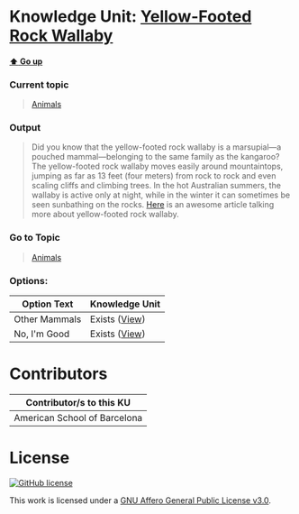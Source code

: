 # Knowledge Unit: [Yellow-Footed Rock Wallaby](../../knowledge_units/animals/yellow-footed-rock-wallaby.md)

#### [:arrow_up: Go up](../../topics/animals.md)
### Current topic
> [Animals](../../topics/animals.md)
### Output
> Did you know that the yellow-footed rock wallaby is a marsupial—a pouched mammal—belonging to the same family as the kangaroo? The yellow-footed rock wallaby moves easily around mountaintops, jumping as far as 13 feet (four meters) from rock to rock and even scaling cliffs and climbing trees. In the hot Australian summers, the wallaby is active only at night, while in the winter it can sometimes be seen sunbathing on the rocks. [Here](https://www.australianwildlife.org/wildlife/yellow-footed-rock-wallaby/) is an awesome article talking more about yellow-footed rock wallaby.
### Go to Topic
> [Animals](../../topics/animals.md)

### Options: 

| Option Text | Knowledge Unit |
| - | - |  
| Other Mammals  |  Exists ([View](../../knowledge_units/animals/other-mammals.md))  |  
| No, I&#039;m Good  |  Exists ([View](../../knowledge_units/animals/no-im-good.md))  | 

# Contributors

| Contributor/s to this KU |
| - | 
| American School of Barcelona |

# License
[![GitHub license](https://img.shields.io/github/license/inbrainz/cerebro)](https://github.com/inbrainz/cerebro/blob/master/LICENSE)

This work is licensed under a [GNU Affero General Public License v3.0](https://www.gnu.org/licenses/agpl-3.0.txt).